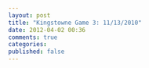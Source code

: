 ```yaml
---
layout: post
title: "Kingstowne Game 3: 11/13/2010"
date: 2012-04-02 00:36
comments: true
categories: 
published: false
---
```

